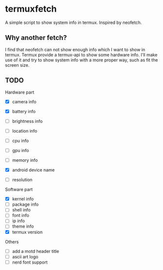# termuxfetch
A simple script to show system info in termux. Inspired by neofetch.

## Why another fetch?

I find that neofetch can not show enough info which I want to show in termux. Termux provide a termux-api to show some hardware info. I'll make use of it and try to show system info  with a more proper way, such as fit the screen size.

## TODO

Hardware part

- [x] camera info
- [x] battery info
- [ ] brightness info
- [ ] location info
- [ ] cpu info
- [ ] gpu info
- [ ] memory info
- [x] android device name
- [ ] resolution


Software part

- [x] kernel info
- [ ] package info
- [ ] shell info
- [ ] font info
- [ ] ip info
- [ ] theme info
- [x] termux version

Others

- [ ] add a motd header title
- [ ] ascii art logo
- [ ] nerd font support
